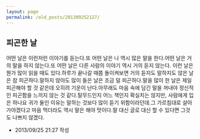```yaml
---
layout: page
permalink: /old_posts/201309252127/
---
```


## 피곤한 날

어떤 날은 이런저런 이야기를 듣는다.또 어떤 날은 나 역시 많은 말을 한다.어떤 날은 거의 말을 하지 않는다.또 어떤 날은 다른 사람의 이야기 역시 거의 듣지 않는다. 이런 날은 뭔가 많이 읽을 때도 있다.하루가 끝나갈 때쯤 돌이켜보면 거의 듣지도 말하지도 않은 날은 참 피곤하다.말하지 않아도 많이 들은 날은 조금 덜 피곤하다.말을 많이 한 날은 제일 피곤해야 할 것 같은데 오히려 기운이 난다.아무래도 마음 속에 담긴 말을 꺼내야 정신적인 피곤함을 느끼지 않는 것 같다.탈무드인지 어느 책인지 확실치는 않지만, 사람에게 입은 하나요 귀가 둘인 이유는 말하는 것보다 많이 듣기 위함이라던데.그 가르침대로 살아가야겠다고 마음 먹더라도 역시 말은 해야 맛이다.말 대신 글로 대신 할 수 있다면 그것도 나쁘지 않겠다.



- 2013/09/25 21:27 작성